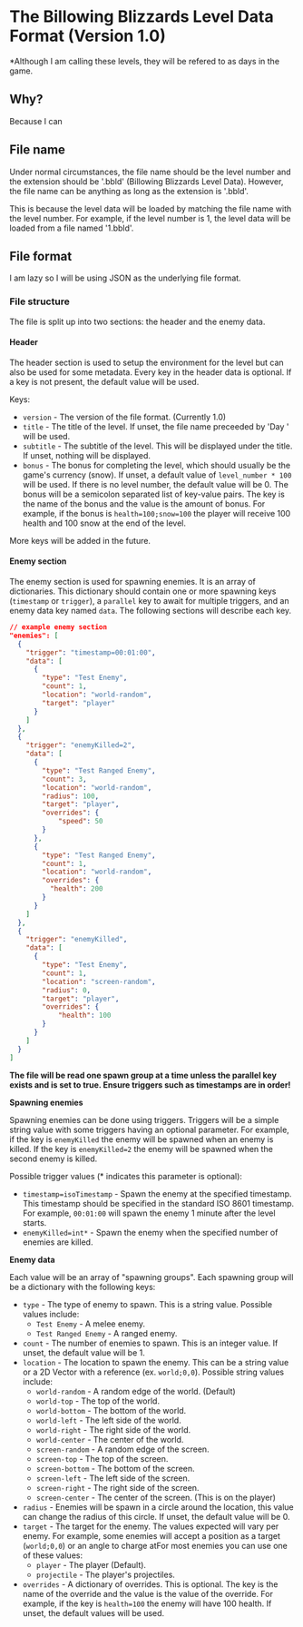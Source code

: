 # The Billowing Blizzards Level Data Format (Version 1.0)

\*Although I am calling these levels, they will be refered to as days in the game.

## Why?

Because I can

## File name

Under normal circumstances, the file name should be the level number and the extension should be '.bbld' (Billowing Blizzards Level Data). However, the file name can be anything as long as the extension is '.bbld'.

This is because the level data will be loaded by matching the file name with the level number. For example, if the level number is 1, the level data will be loaded from a file named '1.bbld'.

## File format

I am lazy so I will be using JSON as the underlying file format.

### File structure

The file is split up into two sections: the header and the enemy data.

#### Header

The header section is used to setup the environment for the level but can also be used for some metadata.
Every key in the header data is optional. If a key is not present, the default value will be used.

Keys:

- `version` - The version of the file format. (Currently 1.0)
- `title` - The title of the level. If unset, the file name preceeded by 'Day ' will be used.
- `subtitle` - The subtitle of the level. This will be displayed under the title. If unset, nothing will be displayed.
- `bonus` - The bonus for completing the level, which should usually be the game's currency (snow). If unset, a default value of `level_number * 100` will be used. If there is no level number, the default value will be 0.
  The bonus will be a semicolon separated list of key-value pairs. The key is the name of the bonus and the value is the amount of bonus. For example, if the bonus is `health=100;snow=100` the player will receive 100 health and 100 snow at the end of the level.

More keys will be added in the future.

#### Enemy section

The enemy section is used for spawning enemies. It is an array of dictionaries. This dictionary should contain one or more spawning keys (`timestamp` or `trigger`), a `parallel` key to await for multiple triggers, and an enemy data key named `data`.
The following sections will describe each key.

```json
// example enemy section
"enemies": [
  {
    "trigger": "timestamp=00:01:00",
    "data": [
      {
        "type": "Test Enemy",
        "count": 1,
        "location": "world-random",
        "target": "player"
      }
    ]
  },
  {
    "trigger": "enemyKilled=2",
    "data": [
      {
        "type": "Test Ranged Enemy",
        "count": 3,
        "location": "world-random",
        "radius": 100,
        "target": "player",
        "overrides": {
            "speed": 50
        }
      },
      {
        "type": "Test Ranged Enemy",
        "count": 1,
        "location": "world-random",
        "overrides": {
          "health": 200
        }
      }
    ]
  },
  {
    "trigger": "enemyKilled",
    "data": [
      {
        "type": "Test Enemy",
        "count": 1,
        "location": "screen-random",
        "radius": 0,
        "target": "player",
        "overrides": {
            "health": 100
        }
      }
    ]
  }
]
```

**The file will be read one spawn group at a time unless the parallel key exists and is set to true. Ensure triggers such as timestamps are in order!**

**Spawning enemies**

Spawning enemies can be done using triggers.
Triggers will be a simple string value with some triggers having an optional parameter. For example, if the key is `enemyKilled` the enemy will be spawned when an enemy is killed. If the key is `enemyKilled=2` the enemy will be spawned when the second enemy is killed.

Possible trigger values (\* indicates this parameter is optional):

- `timestamp=isoTimestamp` - Spawn the enemy at the specified timestamp. This timestamp should be specified in the standard ISO 8601 timestamp. For example, `00:01:00` will spawn the enemy 1 minute after the level starts.
- `enemyKilled=int*` - Spawn the enemy when the specified number of enemies are killed.

**Enemy data**

Each value will be an array of "spawning groups". Each spawning group will be a dictionary with the following keys:

- `type` - The type of enemy to spawn. This is a string value. Possible values include:
  - `Test Enemy` - A melee enemy.
  - `Test Ranged Enemy` - A ranged enemy.
- `count` - The number of enemies to spawn. This is an integer value. If unset, the default value will be 1.
- `location` - The location to spawn the enemy. This can be a string value or a 2D Vector with a reference (ex. `world;0,0`). Possible string values include:
  - `world-random` - A random edge of the world. (Default)
  - `world-top` - The top of the world.
  - `world-bottom` - The bottom of the world.
  - `world-left` - The left side of the world.
  - `world-right` - The right side of the world.
  - `world-center` - The center of the world.
  - `screen-random` - A random edge of the screen.
  - `screen-top` - The top of the screen.
  - `screen-bottom` - The bottom of the screen.
  - `screen-left` - The left side of the screen.
  - `screen-right` - The right side of the screen.
  - `screen-center` - The center of the screen. (This is on the player)
- `radius` - Enemies will be spawn in a circle around the location, this value can change the radius of this circle. If unset, the default value will be 0.
- `target` - The target for the enemy. The values expected will vary per enemy. For example, some enemies will accept a position as a target (`world;0,0`) or an angle to charge atFor most enemies you can use one of these values:
  - `player` - The player (Default).
  - `projectile` - The player's projectiles.
- `overrides` - A dictionary of overrides. This is optional. The key is the name of the override and the value is the value of the override. For example, if the key is `health=100` the enemy will have 100 health. If unset, the default values will be used.
